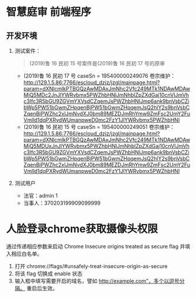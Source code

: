 # 智慧庭审 前端程序

## 开发环境

1. 测试案件：

   > (2019)鲁 16 民初 15 号案件是(2019)鲁 16 民初 17 号的原审

   - (2019)鲁 16 民初 17 号 caseSn = 195400000249076
     卷宗维护：http://129.1.5.86:7766/escloud_dzjz/jzgl/mainpage.html?param=dXNlcmlkPTBGQzAwMDAxJmNhc2Vfc249MTk1NDAwMDAwMjQ5MDc2JnJlYWRvbmx5PWZhbHNlJmNhblZpZXdGaj10cnVlJmVhc3lfc3R5bGU9ZGVmYXVsdCZqemJsPWZhbHNlJmp6ank9bnVsbCZibWp5PW51bGwmZHpqenBjPW51bGwmZHpqemJsQ2hlY2s9bnVsbCZqenBiPWZhc2xlJmNvdXJ0bm89MEZDJmRhYmw9ZmFsc2UmY2FuVmlld1dqPXRydWUmanpweD0mc2FzY1JlYWRvbmx5PWZhbHNl
   - (2019)鲁 16 民初 15 号 caseSn = 195400000249051
     卷宗维护：http://129.1.5.86:7766/escloud_dzjz/jzgl/mainpage.html?param=dXNlcmlkPTBGQzAwMDAxJmNhc2Vfc249MTk1NDAwMDAwMjQ5MDUxJnJlYWRvbmx5PWZhbHNlJmNhblZpZXdGaj10cnVlJmVhc3lfc3R5bGU9ZGVmYXVsdCZqemJsPWZhbHNlJmp6ank9bnVsbCZibWp5PW51bGwmZHpqenBjPW51bGwmZHpqemJsQ2hlY2s9bnVsbCZqenBiPWZhc2xlJmNvdXJ0bm89MEZDJmRhYmw9ZmFsc2UmY2FuVmlld1dqPXRydWUmanpweD0mc2FzY1JlYWRvbmx5PWZhbHNl

2. 测试用户
   - 法官：admin 1
   - 当事人：370203199909099999

# 人脸登录chrome获取摄像头权限
通过传递相应参数来启动 Chrome Insecure origins treated as secure flag 并填入相应白名单。

1. 打开 chrome://flags/#unsafely-treat-insecure-origin-as-secure
2. 将该 flag 切换成 enable 状态
3. 输入框中填写需要开启的域名，譬如 http://example.com"，多个以逗号分隔。
重启后生效。